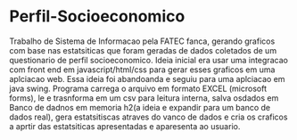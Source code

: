 # Perfil-Socioeconomico
Trabalho de Sistema de Informacao pela FATEC fanca, gerando graficos com base nas estatsiticas que foram geradas de dados coletados de um questionario de perfil socioeconomico.
Ideia inicial era usar uma integracao com front end em javascript/html/css para gerar esses graficos em uma aplciacao web. Essa ideia foi abandoanda e seguiu para uma aplciacao em java swing.
Programa carrega o arquivo em formato EXCEL (microsoft forms), le e trasnforma em um csv para leitura interna, salva osdados em Banco de dadnos em memoria h2(a ideia e expandir para um banco de dados real), gera estatsitiscas atraves do vanco de dados e cria os  craficos a aprtir das estatsiticas apresentadas e aparesenta ao usuario.
